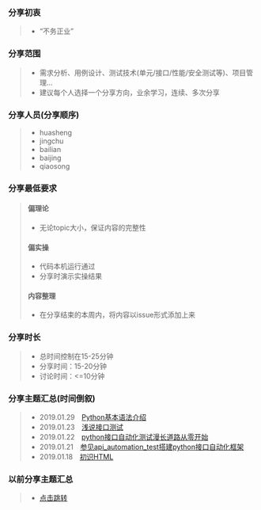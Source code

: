 ### 分享初衷
>+ “不务正业”

### 分享范围
>+ 需求分析、用例设计、测试技术(单元/接口/性能/安全测试等)、项目管理...
>+ 建议每个人选择一个分享方向，业余学习，连续、多次分享

### 分享人员(分享顺序)
>+ huasheng
>+ jingchu
>+ bailian
>+ baijing
>+ qiaosong

### 分享最低要求
>#### 偏理论
>+ 无论topic大小，保证内容的完整性
>#### 偏实操
>+ 代码本机运行通过
>+ 分享时演示实操结果
>#### 内容整理
>+ 在分享结束的本周内，将内容以issue形式添加上来

### 分享时长
>+ 总时间控制在15-25分钟
>+ 分享时间：15-20分钟
>+ 讨论时间：<=10分钟
 
### 分享主题汇总(时间倒叙)
>+ 2019.01.29&emsp;[Python基本语法介绍](https://github.com/chzhiyi/-KnowledgeShare/issues/4)
>+ 2019.01.23&emsp;[浅说接口测试](https://github.com/chzhiyi/-KnowledgeShare/issues/5)
>+ 2019.01.22&emsp;[python接口自动化测试漫长道路从零开始](https://github.com/chzhiyi/-KnowledgeShare/issues/3)
>+ 2019.01.21&emsp;[参见api_automation_test搭建python接口自动化框架](https://github.com/chzhiyi/-KnowledgeShare/issues/1)
>+ 2019.01.18&emsp;[初识HTML](https://github.com/chzhiyi/-KnowledgeShare/issues/2)

### 以前分享主题汇总
>+ [点击跳转](https://github.com/chzhiyi/-KnowledgeShare/blob/master/20181114-20190117%E5%88%86%E4%BA%AB%E4%B8%BB%E9%A2%98%E6%B1%87%E6%80%BB.md)
